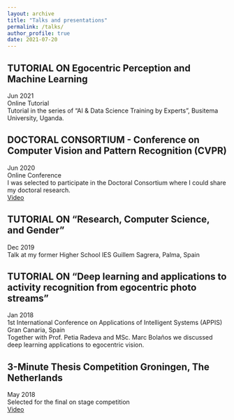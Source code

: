```yaml
---
layout: archive
title: "Talks and presentations"
permalink: /talks/
author_profile: true
date: 2021-07-20
---
```


## TUTORIAL ON Egocentric Perception and Machine Learning
Jun 2021 <br> 
Online Tutorial <br>
Tutorial in the series of “AI & Data Science Training by Experts”, Busitema University, Uganda.

## DOCTORAL CONSORTIUM - Conference on Computer Vision and Pattern Recognition (CVPR) 
Jun 2020 <br>
Online Conference <br>
I was selected to participate in the Doctoral Consortium where I could share my doctoral research. <br>
<u><a href="https://www.youtube.com/watch?v=wxi7f-CVPtI">Video</a></u>

## TUTORIAL ON “Research, Computer Science, and Gender” 
Dec 2019 <br>
Talk at my former Higher School IES Guillem Sagrera, Palma, Spain


## TUTORIAL ON “Deep learning and applications to activity recognition from egocentric photo streams”
Jan 2018 <br>
1st International Conference on Applications of Intelligent Systems (APPIS) Gran Canaria, Spain <br>
Together with Prof. Petia Radeva and MSc. Marc Bolaños we discussed deep learning applications to egocentric vision.

## 3-Minute Thesis Competition Groningen, The Netherlands
May 2018 <br>
Selected for the final on stage competition <br>
<u><a href="https://youtu.be/H6_chK3T8DU">Video</a></u>
